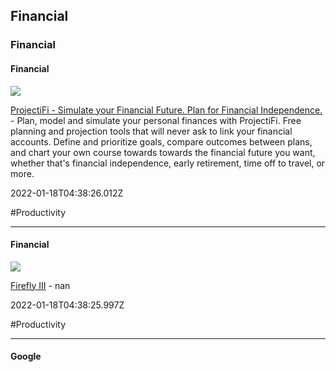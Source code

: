## Financial
### Financial

#### Financial

![](https://projectionlab.com/images/opengraph/home.png)

[ProjectiFi - Simulate your Financial Future. Plan for Financial Independence.](https://projectifi.io) - Plan, model and simulate your personal finances with ProjectiFi. Free planning and projection tools that will never ask to link your financial accounts. Define and prioritize goals, compare outcomes between plans, and chart your own course towards towards the financial future you want, whether that's financial independence, early retirement, time off to travel, or more.

2022-01-18T04:38:26.012Z

#Productivity

---

#### Financial

![](https://www.firefly-iii.org/assets/logo/wall.png)

[Firefly III](https://www.firefly-iii.org) - nan

2022-01-18T04:38:25.997Z

#Productivity

---

#### Google
